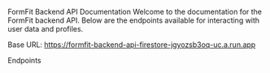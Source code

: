 FormFit Backend API Documentation
Welcome to the documentation for the FormFit backend API. Below are the endpoints available for interacting with user data and profiles.

Base URL: https://formfit-backend-api-firestore-jgyozsb3oq-uc.a.run.app

Endpoints
